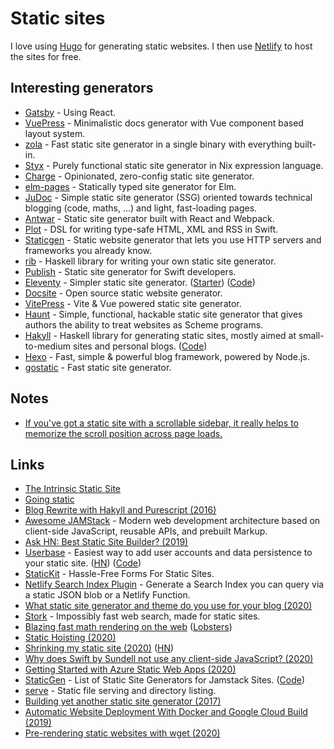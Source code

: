 # Static sites

I love using [Hugo](hugo.md) for generating static websites. I then use [Netlify](https://www.netlify.com/) to host the sites for free.

## Interesting generators

* [Gatsby](https://github.com/gatsbyjs/gatsby) - Using React.
* [VuePress](https://github.com/vuejs/vuepress) - Minimalistic docs generator with Vue component based layout system.
* [zola](https://github.com/getzola/zola) - Fast static site generator in a single binary with everything built-in.
* [Styx](https://styx-static.github.io/styx-site/) - Purely functional static site generator in Nix expression language.
* [Charge](https://github.com/brandonweiss/charge) - Opinionated, zero-config static site generator.
* [elm-pages](https://github.com/dillonkearns/elm-pages) - Statically typed site generator for Elm.
* [JuDoc](https://github.com/tlienart/JuDoc.jl) - Simple static site generator \(SSG\) oriented towards technical blogging \(code, maths, ...\) and light, fast-loading pages.
* [Antwar](https://github.com/antwarjs/antwar) - Static site generator built with React and Webpack.
* [Plot](https://github.com/JohnSundell/Plot) - DSL for writing type-safe HTML, XML and RSS in Swift.
* [Staticgen](https://github.com/tj/staticgen) - Static website generator that lets you use HTTP servers and frameworks you already know.
* [rib](https://github.com/srid/rib) - Haskell library for writing your own static site generator.
* [Publish](https://github.com/JohnSundell/Publish) - Static site generator for Swift developers.
* [Eleventy](https://www.11ty.dev/) - Simpler static site generator. \([Starter](https://eleventail.netlify.com/)\) \([Code](https://github.com/11ty/eleventy)\)
* [Docsite](https://github.com/txd-team/docsite) - Open source static website generator.
* [VitePress](https://github.com/vuejs/vitepress) - Vite & Vue powered static site generator.
* [Haunt](https://dthompson.us/projects/haunt.html) - Simple, functional, hackable static site generator that gives authors the ability to treat websites as Scheme programs.
* [Hakyll](https://jaspervdj.be/hakyll/) - Haskell library for generating static sites, mostly aimed at small-to-medium sites and personal blogs. \([Code](https://github.com/jaspervdj/hakyll)\)
* [Hexo](https://github.com/hexojs/hexo) - Fast, simple & powerful blog framework, powered by Node.js.
* [gostatic](https://github.com/piranha/gostatic) - Fast static site generator.

## Notes

* [If you've got a static site with a scrollable sidebar, it really helps to memorize the scroll position across page loads.](https://twitter.com/hakimel/status/1262337065670316033)

## Links

* [The Intrinsic Static Site](https://brandur.org/aws-intrinsic-static)
* [Going static](https://brandur.org/fragments/going-static)
* [Blog Rewrite with Hakyll and Purescript \(2016\)](https://blog.jle.im/entry/blog-rewrite-with-hakyll-and-purescript.html)
* [Awesome JAMStack](https://github.com/automata/awesome-jamstack) - Modern web development architecture based on client-side JavaScript, reusable APIs, and prebuilt Markup.
* [Ask HN: Best Static Site Builder? \(2019\)](https://news.ycombinator.com/item?id=21616149)
* [Userbase](https://userbase.com/) - Easiest way to add user accounts and data persistence to your static site. \([HN](https://news.ycombinator.com/item?id=22145168)\) \([Code](https://github.com/encrypted-dev/userbase)\)
* [StaticKit](https://statickit.com/) - Hassle-Free Forms For Static Sites.
* [Netlify Search Index Plugin](https://github.com/sw-yx/netlify-plugin-search-index) - Generate a Search Index you can query via a static JSON blob or a Netlify Function.
* [What static site generator and theme do you use for your blog \(2020\)](https://lobste.rs/s/h491m8/what_static_site_generator_theme_do_you)
* [Stork](https://github.com/jameslittle230/stork) - Impossibly fast web search, made for static sites.
* [Blazing fast math rendering on the web](http://bollu.github.io/#blazing-fast-math-rendering-on-the-web) \([Lobsters](https://lobste.rs/s/bhykd6/blazing_fast_math_rendering_on_web)\)
* [Static Hoisting \(2020\)](https://rauchg.com/2020/static-hoisting)
* [Shrinking my static site \(2020\)](https://hampton.pw/posts/shrinking-this-sites-docker-image/) \([HN](https://news.ycombinator.com/item?id=23058289)\)
* [Why does Swift by Sundell not use any client-side JavaScript? \(2020\)](https://www.swiftbysundell.com/special/javascript-free/)
* [Getting Started with Azure Static Web Apps \(2020\)](https://blog.codewithdan.com/getting-started-with-azure-static-web-apps/)
* [StaticGen](https://www.staticgen.com/) - List of Static Site Generators for Jamstack Sites. \([Code](https://github.com/netlify/staticgen)\)
* [serve](https://github.com/vercel/serve) - Static file serving and directory listing.
* [Building yet another static site generator \(2017\)](https://h3rald.com/articles/hastysite/)
* [​​Automatic Website Deployment With Docker and Google Cloud Build \(2019\)](https://blog.theincredibleholk.org/blog/2019/10/13/automatic-website-deployment-with-docker-and-google-cloud-build/)
* [Pre-rendering static websites with wget \(2020\)](https://apex.sh/blog/post/pre-render-wget/)

